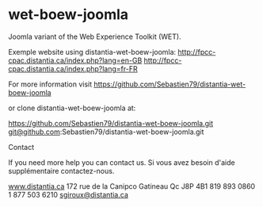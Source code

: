 wet-boew-joomla
===============

Joomla variant of the Web Experience Toolkit (WET).


Exemple website using distantia-wet-boew-joomla:
http://fpcc-cpac.distantia.ca/index.php?lang=en-GB
http://fpcc-cpac.distantia.ca/index.php?lang=fr-FR

For more information visit https://github.com/Sebastien79/distantia-wet-boew-joomla

or clone distantia-wet-boew-joomla at:

https://github.com/Sebastien79/distantia-wet-boew-joomla.git
git@github.com:Sebastien79/distantia-wet-boew-joomla.git



Contact

If you need more help you can contact us.
Si vous avez besoin d'aide supplémentaire contactez-nous.

www.distantia.ca
172 rue de la Canipco Gatineau Qc J8P 4B1
819 893 0860
1 877 503 6210
sgiroux@distantia.ca
